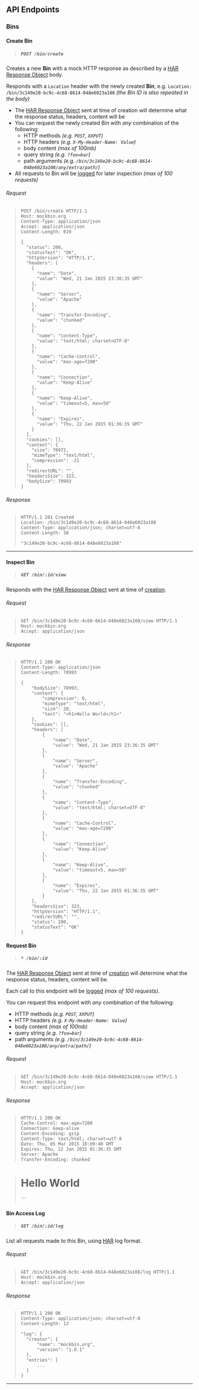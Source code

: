 ## API Endpoints

### Bins

#### Create Bin

> ##### `POST /bin/create`

Creates a new **Bin** with a mock HTTP response as described by a [HAR Response Object](http://www.softwareishard.com/blog/har-12-spec/#response) body.

Responds with a `Location` header with the newly created **Bin**, e.g. `Location: /bin/3c149e20-bc9c-4c68-8614-048e6023a108` *(the Bin ID is also repeated in the body)*

- The [HAR Response Object](http://www.softwareishard.com/blog/har-12-spec/#response) sent at time of creation will determine what the response status, headers, content will be
- You can request the newly created Bin with *any* combination of the following:
  - HTTP methods *(e.g. `POST`, `XXPUT`)*
  - HTTP headers *(e.g. `X-My-Header-Name: Value`)*
  - body content *(max of 100mb)*
  - query string *(e.g. `?foo=bar`)*
  - path arguments *(e.g. `/bin/3c149e20-bc9c-4c68-8614-048e6023a108/any/extra/path/`)*
- All requests to Bin will be [logged](#view-logs) for later inspection *(max of 100 requests)*

###### Request

> ```http
> POST /bin/create HTTP/1.1
> Host: mockbin.org
> Content-Type: application/json
> Accept: application/json
> Content-Length: 819
>
> {
>   "status": 200,
>   "statusText": "OK",
>   "httpVersion": "HTTP/1.1",
>   "headers": [
>     {
>       "name": "Date",
>       "value": "Wed, 21 Jan 2015 23:36:35 GMT"
>     },
>     {
>       "name": "Server",
>       "value": "Apache"
>     },
>     {
>       "name": "Transfer-Encoding",
>       "value": "chunked"
>     },
>     {
>       "name": "Content-Type",
>       "value": "text/html; charset=UTF-8"
>     },
>     {
>       "name": "Cache-Control",
>       "value": "max-age=7200"
>     },
>     {
>       "name": "Connection",
>       "value": "Keep-Alive"
>     },
>     {
>       "name": "Keep-Alive",
>       "value": "timeout=5, max=50"
>     },
>     {
>       "name": "Expires",
>       "value": "Thu, 22 Jan 2015 01:36:35 GMT"
>     }
>   ],
>   "cookies": [],
>   "content": {
>     "size": 70972,
>     "mimeType": "text/html",
>     "compression": -21
>   },
>   "redirectURL": "",
>   "headersSize": 323,
>   "bodySize": 70993
> }
> ```

###### Response

> ```http
> HTTP/1.1 201 Created
> Location: /bin/3c149e20-bc9c-4c68-8614-048e6023a108
> Content-Type: application/json; charset=utf-8
> Content-Length: 38
>
> "3c149e20-bc9c-4c68-8614-048e6023a108"
> ```

----

#### Inspect Bin

> ##### `GET /bin/:id/view`

Responds with the [HAR Response Object](http://www.softwareishard.com/blog/har-12-spec/#response) sent at time of [creation](#create-bin).

###### Request

> ```http
> GET /bin/3c149e20-bc9c-4c68-8614-048e6023a108/view HTTP/1.1
> Host: mockbin.org
> Accept: application/json
> ```

###### Response

> ```http
> HTTP/1.1 200 OK
> Content-Type: application/json
> Content-Length: 70993
> 
> {
>     "bodySize": 70993, 
>     "content": {
>         "compression": 0, 
>         "mimeType": "text/html", 
>         "size": 20, 
>         "text": "<h1>Hello World</h1>"
>     }, 
>     "cookies": [], 
>     "headers": [
>         {
>             "name": "Date", 
>             "value": "Wed, 21 Jan 2015 23:36:35 GMT"
>         }, 
>         {
>             "name": "Server", 
>             "value": "Apache"
>         }, 
>         {
>             "name": "Transfer-Encoding", 
>             "value": "chunked"
>         }, 
>         {
>             "name": "Content-Type", 
>             "value": "text/html; charset=UTF-8"
>         }, 
>         {
>             "name": "Cache-Control", 
>             "value": "max-age=7200"
>         }, 
>         {
>             "name": "Connection", 
>             "value": "Keep-Alive"
>         }, 
>         {
>             "name": "Keep-Alive", 
>             "value": "timeout=5, max=50"
>         }, 
>         {
>             "name": "Expires", 
>             "value": "Thu, 22 Jan 2015 01:36:35 GMT"
>         }
>     ], 
>     "headersSize": 323, 
>     "httpVersion": "HTTP/1.1", 
>     "redirectURL": "", 
>     "status": 200, 
>     "statusText": "OK"
> }
> ```

#### Request Bin

> ##### `* /bin/:id`

The [HAR Response Object](http://www.softwareishard.com/blog/har-12-spec/#response) sent at time of [creation](#create-bin) will determine what the response status, headers, content will be.

Each call to this endpoint will be [logged](#bin-log) *(max of 100 requests)*.

You can request this endpoint with *any* combination of the following:
  - HTTP methods *(e.g. `POST`, `XXPUT`)*
  - HTTP headers *(e.g. `X-My-Header-Name: Value`)*
  - body content *(max of 100mb)*
  - query string *(e.g. `?foo=bar`)*
  - path arguments *(e.g. `/bin/3c149e20-bc9c-4c68-8614-048e6023a108/any/extra/path/`)*

###### Request

> ```http
> GET /bin/3c149e20-bc9c-4c68-8614-048e6023a108/view HTTP/1.1
> Host: mockbin.org
> Accept: application/json
> ```

###### Response

> ```http
> HTTP/1.1 200 OK
> Cache-Control: max-age=7200
> Connection: keep-alive
> Content-Encoding: gzip
> Content-Type: text/html; charset=utf-8
> Date: Thu, 05 Mar 2015 18:09:40 GMT
> Expires: Thu, 22 Jan 2015 01:36:35 GMT
> Server: Apache
> Transfer-Encoding: chunked

> <h1>Hello World</h1>
> ```

#### Bin Access Log

> ##### `GET /bin/:id/log`

List all requests made to this Bin, using [HAR](http://www.softwareishard.com/blog/har-12-spec/) log format.

###### Request

> ```http
> GET /bin/3c149e20-bc9c-4c68-8614-048e6023a108/log HTTP/1.1
> Host: mockbin.org
> Accept: application/json
> ```

###### Response

> ```http
> HTTP/1.1 200 OK
> Content-Type: application/json; charset=utf-8
> Content-Length: 12
>
> "log": {
>   "creator": {
>       "name": "mockbin.org", 
>       "version": "1.0.1"
>   }, 
>   "entries": [
>       ...
>   ]
> }
> ```

----
